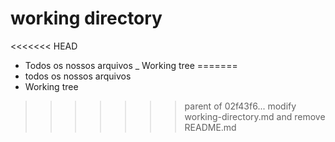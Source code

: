 # working directory
<<<<<<< HEAD
- Todos os nossos arquivos
_ Working tree
=======
- todos os nossos arquivos 
- Working tree
>>>>>>> parent of 02f43f6... modify working-directory.md and remove README.md
